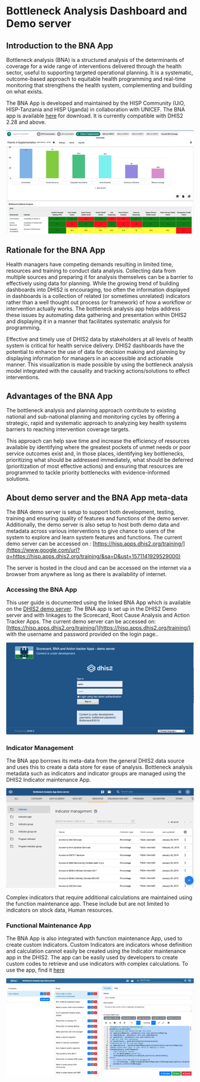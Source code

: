 # Bottleneck Analysis Dashboard and Demo server

## Introduction to the BNA App

Bottleneck analysis (BNA) is a structured analysis of the determinants
of coverage for a wide range of interventions delivered through the
health sector, useful to supporting targeted operational planning. It is
a systematic, outcome-based approach to equitable health programming and
real-time monitoring that strengthens the health system, complementing
and building on what exists.

The BNA App is developed and maintained by the HISP Community (UiO,
HISP-Tanzania and HISP Uganda) in collaboration with UNICEF. The BNA app
is available
[here](https://apps.dhis2.org) for
download.  It is currently compatible with DHIS2 2.28 and above.   

![Standard layout of the BNA App dashboard](resources/images/image001.png)


## Rationale for the BNA App

Health managers have competing demands resulting in limited time,
resources and training to conduct data analysis. Collecting data from
multiple sources and preparing it for analysis themselves can be a
barrier to effectively using data for planning.  While the growing trend
of building dashboards into DHIS2 is encouraging, too often the
information displayed in dashboards is a collection of related (or
sometimes unrelated) indicators rather than a well thought out process
(or framework) of how a workflow or intervention actually works.  The
bottleneck analysis app helps address these issues by automating data
gathering and presentation within DHIS2 and displaying it in a manner
that facilitates systematic analysis for programming.

Effective and timely use of DHIS2 data by stakeholders at all levels of
health system is critical for health service delivery. DHIS2 dashboards
have the potential to enhance the use of data for decision making and
planning by displaying information for managers in an accessible and
actionable manner. This visualization is made possible by using the
bottleneck analysis model integrated with the causality and tracking
actions/solutions to effect interventions.


## Advantages of the BNA App

The bottleneck analysis and planning approach contribute to existing
national and sub-national planning and monitoring cycles by offering a
strategic, rapid and systematic approach to analyzing key health systems
barriers to reaching intervention coverage targets.

This approach can help save time and increase the efficiency of
resources available by identifying where the greatest pockets of unmet
needs or poor service outcomes exist and, in those places, identifying
key bottlenecks, prioritizing what should be addressed immediately, what
should be deferred (prioritization of most effective actions) and
ensuring that resources are programmed to tackle priority bottlenecks
with evidence-informed solutions.

## About demo server and the BNA App meta-data

The BNA demo server is setup to support both development, testing,
training and ensuring quality of features and functions of the demo
server. Additionally, the demo server is also setup to host both demo
data and metadata across various interventions to give chance to users
of the system to explore and learn system features and functions. The
current demo server can be accessed on :
[https://hisp.apps.dhis2.org/training/](https://www.google.com/url?q=https://hisp.apps.dhis2.org/training/&sa=D&ust=1571141929529000)

The server is hosted in the cloud and can be accessed on the
internet via a browser from anywhere as long as there is availability
of internet.

### Accessing the BNA App                                           

This user guide is documented using the linked BNA App which is available on the
[DHIS2 demo server](https://hisp.apps.dhis2.org/training/). The BNA app is set
up in the DHIS2 Demo server and with linkages to the Scorecard, Root Cause
Analysis and Action Tracker Apps. The current demo server can be accessed
on: [https://hisp.apps.dhis2.org/training/](https://hisp.apps.dhis2.org/training/)
with the username and password provided on the login page..

![Logging and accessing the BNA demo server ](resources/images/image1.png)

### Indicator Management

The BNA app borrows its meta-data from the general DHIS2 data source and uses
this to create a data store for ease of analysis. Bottleneck analysis metadata
such as indicators and indicator groups are managed using the DHIS2 Indicator
maintenance App.

![Indicator maintenance App](resources/images/image28.png)

Complex indicators that require additional calculations are maintained
using the function maintenance app. These include but are not limited to
indicators on stock data, Human resources.

### Functional Maintenance App

The BNA App is also integrated with function maintenance App, used to
create custom indicators. Custom Indicators are indicators whose
definition and calculation cannot easily be created using the Indicator
maintenance app in the DHIS2. The app can be easily used by developers
to create custom codes to retrieve and  use indicators with complex
calculations. To use the app, find it
[here](https://www.google.com/url?q=https://play.dhis2.org/appstore/app/jofgGmsCFr7&sa=D&ust=1571141929532000)

![Function maintenance app](resources/images/image27.png)
